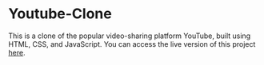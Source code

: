 # Youtube-Clone

This is a clone of the popular video-sharing platform YouTube, built using HTML, CSS, and JavaScript. You can access the live version of this project [here](jcblanc2.github.io/Youtube-Clone/).

 
